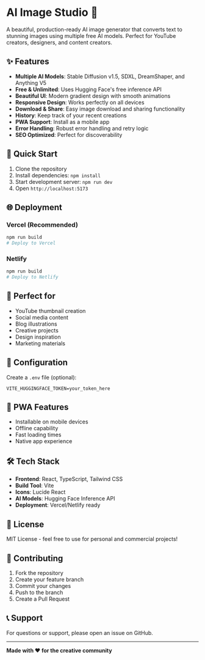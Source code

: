 # AI Image Studio 🎨

A beautiful, production-ready AI image generator that converts text to stunning images using multiple free AI models. Perfect for YouTube creators, designers, and content creators.

## ✨ Features

- **Multiple AI Models**: Stable Diffusion v1.5, SDXL, DreamShaper, and Anything V5
- **Free & Unlimited**: Uses Hugging Face's free inference API
- **Beautiful UI**: Modern gradient design with smooth animations
- **Responsive Design**: Works perfectly on all devices
- **Download & Share**: Easy image download and sharing functionality
- **History**: Keep track of your recent creations
- **PWA Support**: Install as a mobile app
- **Error Handling**: Robust error handling and retry logic
- **SEO Optimized**: Perfect for discoverability

## 🚀 Quick Start

1. Clone the repository
2. Install dependencies: `npm install`
3. Start development server: `npm run dev`
4. Open `http://localhost:5173`

## 🌐 Deployment

### Vercel (Recommended)
```bash
npm run build
# Deploy to Vercel
```

### Netlify
```bash
npm run build
# Deploy to Netlify
```

## 🎯 Perfect for

- YouTube thumbnail creation
- Social media content
- Blog illustrations
- Creative projects
- Design inspiration
- Marketing materials

## 🔧 Configuration

Create a `.env` file (optional):
```env
VITE_HUGGINGFACE_TOKEN=your_token_here
```

## 📱 PWA Features

- Installable on mobile devices
- Offline capability
- Fast loading times
- Native app experience

## 🛠️ Tech Stack

- **Frontend**: React, TypeScript, Tailwind CSS
- **Build Tool**: Vite
- **Icons**: Lucide React
- **AI Models**: Hugging Face Inference API
- **Deployment**: Vercel/Netlify ready

## 📄 License

MIT License - feel free to use for personal and commercial projects!

## 🤝 Contributing

1. Fork the repository
2. Create your feature branch
3. Commit your changes
4. Push to the branch
5. Create a Pull Request

## 📞 Support

For questions or support, please open an issue on GitHub.

---

**Made with ❤️ for the creative community**